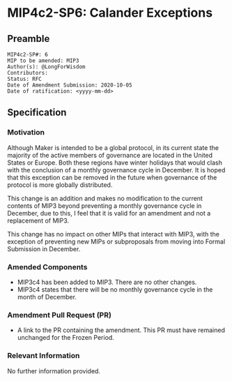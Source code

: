# MIP4c2-SP6: Calander Exceptions

## Preamble
```
MIP4c2-SP#: 6
MIP to be amended: MIP3
Author(s): @LongForWisdom
Contributors:
Status: RFC
Date of Amendment Submission: 2020-10-05
Date of ratification: <yyyy-mm-dd>
```
## Specification
    
### Motivation
Although Maker is intended to be a global protocol, in its current state the majority of the active members of governance are located in the United States or Europe. Both these regions have winter holidays that would clash with the conclusion of a monthly governance cycle in December. It is hoped that this exception can be removed in the future when governance of the protocol is more globally distributed.

This change is an addition and makes no modification to the current contents of MIP3 beyond preventing a monthly governance cycle in December, due to this, I feel that it is valid for an amendment and not a replacement of MIP3.

This change has no impact on other MIPs that interact with MIP3, with the exception of preventing new MIPs or subproposals from moving into Formal Submission in December.

### Amended Components
   - MIP3c4 has been added to MIP3. There are no other changes. 
   - MIP3c4 states that there will be no monthly governance cycle in the month of December.

### Amendment Pull Request (PR)
   -  A link to the PR containing the amendment. This PR must have remained unchanged for the Frozen Period.

### Relevant Information
No further information provided.
